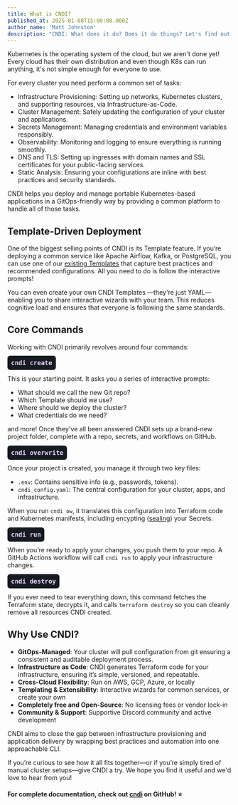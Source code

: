 ```yaml
---
title: What is CNDI?
published_at: 2025-01-08T15:00:00.000Z
author_name: 'Matt Johnston'
description: "CNDI: What does it do? Does it do things? Let's find out!"
---
```


<!-- Cloud Native Deployment Interface -->

Kubernetes is the operating system of the cloud, but we aren't done yet! Every
cloud has their own distribution and even though K8s can run anything, it's not
simple enough for everyone to use.

For every cluster you need perform a common set of tasks:

- <span style="color: var(--color-accent-fg);">Infrastructure
  Provisioning</span>: Setting up networks, Kubernetes clusters, and supporting
  resources, via Infrastructure-as-Code.
- <span style="color: var(--color-accent-fg);">Cluster Management</span>: Safely
  updating the configuration of your cluster and applications.
- <span style="color: var(--color-accent-fg);">Secrets Management</span>:
  Managing credentials and environment variables responsibly.
- <span style="color: var(--color-accent-fg);">Observability</span>: Monitoring
  and logging to ensure everything is running smoothly.
- <span style="color: var(--color-accent-fg);">DNS and TLS</span>: Setting up
  ingresses with domain names and SSL certificates for your public-facing
  services.
- <span style="color: var(--color-accent-fg);">Static Analysis</span>: Ensuring
  your configurations are inline with best practices and security standards.

CNDI helps you deploy and manage portable Kubernetes-based applications in a
GitOps-friendly way by providing a common platform to handle all of those tasks.

## Template-Driven Deployment

One of the biggest selling points of CNDI is its Template feature. If you’re
deploying a common service like Apache Airflow, Kafka, or PostgreSQL, you can
use one of our [existing Templates](https://cndi.dev/templates) that capture
best practices and recommended configurations. All you need to do is follow the
interactive prompts!

You can even create your own CNDI Templates —they're just YAML— enabling you to
share interactive wizards with your team. This reduces cognitive load and
ensures that everyone is following the same standards.

## Core Commands

Working with CNDI primarily revolves around four commands:

#### <span style="color: #e9d5ff; font-family: monospace; background-color: #161b22; padding: 0.5rem; border-radius: 0.375rem">cndi create</span>

This is your starting point. It asks you a series of interactive prompts:

- What should we call the new Git repo?
- Which Template should we use?
- Where should we deploy the cluster?
- What credentials do we need?

and more! Once they've all been answered CNDI sets up a brand-new project
folder, complete with a repo, secrets, and workflows on GitHub.

#### <span style="color: #e9d5ff; font-family: monospace; background-color: #161b22; padding: 0.5rem; border-radius: 0.375rem">cndi overwrite</span>

Once your project is created, you manage it through two key files:

- `.env`: Contains sensitive info (e.g., passwords, tokens).
- `cndi_config.yaml`: The central configuration for your cluster, apps, and
  infrastructure.

When you run `cndi ow`, it translates this configuration into Terraform code and
Kubernetes manifests, including encypting
([sealing](https://github.com/bitnami-labs/sealed-secrets)) your Secrets.

#### <span style="color: #e9d5ff; font-family: monospace; background-color: #161b22; padding: 0.5rem; border-radius: 0.375rem">cndi run</span>

When you’re ready to apply your changes, you push them to your repo. A GitHub
Actions workflow will call `cndi run` to apply your infrastructure changes.

#### <span style="color: #e9d5ff; font-family: monospace; background-color: #161b22; padding: 0.5rem; border-radius: 0.375rem">cndi destroy</span>

If you ever need to tear everything down, this command fetches the Terraform
state, decrypts it, and calls `terraform destroy` so you can cleanly remove all
resources CNDI created.

## Why Use CNDI?

- **GitOps-Managed**: Your cluster will pull configuration from git ensuring a
  consistent and auditable deployment process.
- **Infrastructure as Code**: CNDI generates Terraform code for your
  infrastructure, ensuring it’s simple, versioned, and repeatable.
- **Cross-Cloud Flexibility**: Run on AWS, GCP, Azure, or locally
- **Templating & Extensibility**: Interactive wizards for common services, or
  create your own
- **Completely free and Open-Source**: No licensing fees or vendor lock-in
- **Community & Support**: Supportive Discord community and active development

CNDI aims to close the gap between infrastructure provisioning and application
delivery by wrapping best practices and automation into one approachable CLI.

If you’re curious to see how it all fits together—or if you’re simply tired of
manual cluster setups—give CNDI a try. We hope you find it useful and we'd love
to hear from you!

#### For complete documentation, check out [cndi](https://cndi.run/gh?utm_content=blog_what-is-cndi_cndi_link&utm_campaign=cndi-what-is-cndi_blog&utm_source=https://cndi.dev/blog/what-is-cndi&utm_medium=blog&utm_id=8108) on GitHub! ⭐️
